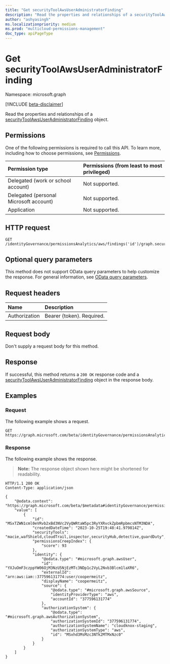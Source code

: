 ```yaml
---
title: "Get securityToolAwsUserAdministratorFinding"
description: "Read the properties and relationships of a securityToolAwsUserAdministratorFinding object."
author: "ashyasingh"
ms.localizationpriority: medium
ms.prod: "multicloud-permissions-management"
doc_type: apiPageType
---
```


# Get securityToolAwsUserAdministratorFinding
Namespace: microsoft.graph

[!INCLUDE [beta-disclaimer](../../includes/beta-disclaimer.md)]

Read the properties and relationships of a [securityToolAwsUserAdministratorFinding](../resources/securitytoolawsuseradministratorfinding.md) object.

## Permissions
One of the following permissions is required to call this API. To learn more, including how to choose permissions, see [Permissions](/graph/permissions-reference).

|Permission type|Permissions (from least to most privileged)|
|:---|:---|
|Delegated (work or school account)|Not supported.|
|Delegated (personal Microsoft account)|Not supported.|
|Application|Not supported.|

## HTTP request

<!-- {
  "blockType": "ignored"
}
-->
``` http
GET /identityGovernance/permissionsAnalytics/aws/findings('id')/graph.securityToolAwsUserAdministratorFinding
```

## Optional query parameters
This method does not support OData query parameters to help customize the response. For general information, see [OData query parameters](/graph/query-parameters).

## Request headers
|Name|Description|
|:---|:---|
|Authorization|Bearer {token}. Required.|

## Request body
Don't supply a request body for this method.

## Response

If successful, this method returns a `200 OK` response code and a [securityToolAwsUserAdministratorFinding](../resources/securitytoolawsuseradministratorfinding.md) object in the response body.

## Examples

### Request
The following example shows a request.
<!-- {
  "blockType": "request",
  "name": "get_securitytoolawsuseradministratorfinding"
}
-->
``` http
GET https://graph.microsoft.com/beta/identityGovernance/permissionsAnalytics/aws/findings('MSxTZWN1cml0eVRvb2xBd3NVc2VyQWRtaW5pc3RyYXRvckZpbmRpbmcsNTM3NDA')/graph.securityToolAwsUserAdministratorFinding
```


### Response
The following example shows the response.
>**Note:** The response object shown here might be shortened for readability.
<!-- {
  "blockType": "response",
  "truncated": true,
  "@odata.type": "microsoft.graph.securityToolAwsUserAdministratorFinding"
}
-->
``` http
HTTP/1.1 200 OK
Content-Type: application/json

{
    "@odata.context": "https://graph.microsoft.com/beta/$metadata#identityGovernance/permissionsAnalytics/aws/findings/microsoft.graph.securityToolAwsUserAdministratorFinding",
    "value": [
        {
            "id": "MSxTZWN1cml0eVRvb2xBd3NVc2VyQWRtaW5pc3RyYXRvckZpbmRpbmcsNTM3NDA",
            "createdDateTime": "2023-10-25T19:48:41.979814Z",
            "securityTools": "macie,wafShield,cloudTrail,inspector,securityHub,detective,guardDuty",
            "permissionsCreepIndex": {
                "score": 93
            },
            "identity": {
                "@odata.type": "#microsoft.graph.awsUser",
                "id": "YXJuOmF3czppYW06OjM3NzU5NjEzMTc3NDp1c2VyL2Nvb3Blcm1laXR6",
                "externalId": "arn:aws:iam::377596131774:user/coopermeitz",
                "displayName": "coopermeitz",
                "source": {
                    "@odata.type": "#microsoft.graph.awsSource",
                    "identityProviderType": "aws",
                    "accountId": "377596131774"
                },
                "authorizationSystem": {
                    "@odata.type": "#microsoft.graph.awsAuthorizationSystem",
                    "authorizationSystemId": "377596131774",
                    "authorizationSystemName": "cloudknox-staging",
                    "authorizationSystemType": "aws",
                    "id": "MSxhd3MsMzc3NTk2MTMxNzc0"
                }
            }
        }
    ]
}
```

